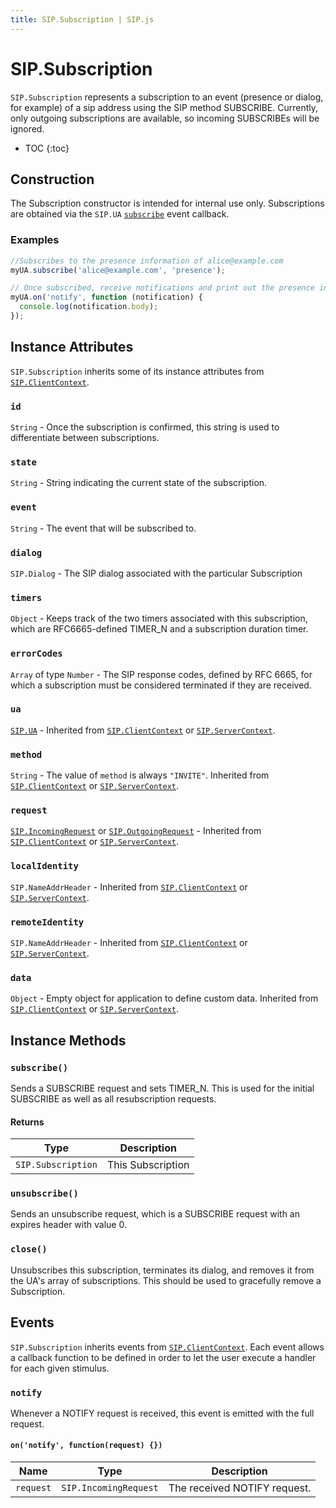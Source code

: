 ```yaml
---
title: SIP.Subscription | SIP.js
---
```

# SIP.Subscription

`SIP.Subscription` represents a subscription to an event (presence or dialog, for example) of a sip address using the SIP method SUBSCRIBE. Currently, only outgoing subscriptions are available, so incoming SUBSCRIBEs will be ignored.

* TOC
{:toc}

## Construction

The Subscription constructor is intended for internal use only. Subscriptions are obtained via the `SIP.UA` [`subscribe`](/api/devel/ua/#subscribe) event callback.

### Examples

~~~ javascript
//Subscribes to the presence information of alice@example.com
myUA.subscribe('alice@example.com', 'presence');
~~~

~~~ javascript
// Once subscribed, receive notifications and print out the presence information
myUA.on('notify', function (notification) {
  console.log(notification.body);
});
~~~

## Instance Attributes

`SIP.Subscription` inherits some of its instance attributes from [`SIP.ClientContext`](/api/0.5.0/context/client/).

### `id`

`String` - Once the subscription is confirmed, this string is used to differentiate between subscriptions.

### `state`

`String` - String indicating the current state of the subscription.

### `event`

`String` - The event that will be subscribed to.

### `dialog`

`SIP.Dialog` - The SIP dialog associated with the particular Subscription

### `timers`

`Object` - Keeps track of the two timers associated with this subscription, which are RFC6665-defined TIMER_N and a subscription duration timer.

### `errorCodes`

`Array` of type `Number` - The SIP response codes, defined by RFC 6665, for which a subscription must be considered terminated if they are received.

### `ua`

[`SIP.UA`](/api/0.5.0/ua/) - Inherited from [`SIP.ClientContext`](/api/0.5.0/context/client/#ua) or [`SIP.ServerContext`](/api/0.5.0/context/server/#ua).

### `method`

`String` - The value of `method` is always `"INVITE"`. Inherited from [`SIP.ClientContext`](/api/0.5.0/context/client/#method) or [`SIP.ServerContext`](/api/0.5.0/context/server/#method).

### `request`

[`SIP.IncomingRequest`](/api/0.5.0/incomingMessage/) or [`SIP.OutgoingRequest`](/api/0.5.0/outgoingRequest/) - Inherited from [`SIP.ClientContext`](/api/0.5.0/context/client/#request) or [`SIP.ServerContext`](/api/0.5.0/context/server/#request).

### `localIdentity`

`SIP.NameAddrHeader` - Inherited from [`SIP.ClientContext`](/api/0.5.0/context/client/#localIdentity) or [`SIP.ServerContext`](/api/0.5.0/context/server/#localIdentity).

### `remoteIdentity`

`SIP.NameAddrHeader` - Inherited from [`SIP.ClientContext`](/api/0.5.0/context/client/#remoteIdentity) or [`SIP.ServerContext`](/api/0.5.0/context/server/#remoteIdentity).

### `data`

`Object` - Empty object for application to define custom data. Inherited from [`SIP.ClientContext`](/api/0.5.0/context/client/#data) or [`SIP.ServerContext`](/api/0.5.0/context/server/#data).


## Instance Methods

### `subscribe()`

Sends a SUBSCRIBE request and sets TIMER_N. This is used for the initial SUBSCRIBE as well as all resubscription requests.

#### Returns

Type | Description
-|-
`SIP.Subscription` | This Subscription

### `unsubscribe()`

Sends an unsubscribe request, which is a SUBSCRIBE request with an expires header with value 0.

### `close()`

Unsubscribes this subscription, terminates its dialog, and removes it from the UA's array of subscriptions. This should be used to gracefully remove a Subscription.

## Events

`SIP.Subscription` inherits events from [`SIP.ClientContext`](/api/0.5.0/context/client/). Each event allows a callback function to be defined in order to let the user execute a handler for each given stimulus.

### `notify`

Whenever a NOTIFY request is received, this event is emitted with the full request.

#### `on('notify', function(request) {})`

Name                  | Type               | Description
----------------------|--------------------|--------------
`request`             |`SIP.IncomingRequest`|The received NOTIFY request.